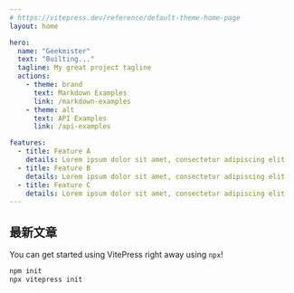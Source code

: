 ```yaml
---
# https://vitepress.dev/reference/default-theme-home-page
layout: home

hero:
  name: "Geekmister"
  text: "Builting..."
  tagline: My great project tagline
  actions:
    - theme: brand
      text: Markdown Examples
      link: /markdown-examples
    - theme: alt
      text: API Examples
      link: /api-examples

features:
  - title: Feature A
    details: Lorem ipsum dolor sit amet, consectetur adipiscing elit
  - title: Feature B
    details: Lorem ipsum dolor sit amet, consectetur adipiscing elit
  - title: Feature C
    details: Lorem ipsum dolor sit amet, consectetur adipiscing elit
---
```


## 最新文章

You can get started using VitePress right away using `npx`!

```bash
npm init
npx vitepress init
```
